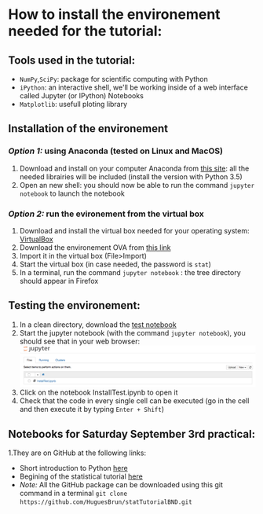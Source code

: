 # How to install the environement needed for the tutorial:

## Tools used in the tutorial:
* `NumPy`,`SciPy`: package for scientific computing with Python
* `iPython`: an interactive shell, we'll be working inside of a web interface called Jupyter (or IPython) Notebooks
* `Matplotlib`: usefull ploting library

## Installation of the environement 

### *Option 1:* using Anaconda (tested on Linux and MacOS)
1. Download and install on your computer Anaconda from [this site](https://www.continuum.io/downloads): all the needed librairies will be included (install the version with Python 3.5) 
2. Open an new shell: you should now be able to run the command `jupyter notebook` to launch the notebook

### *Option 2:* run the evironement from the virtual box
1. Download and install the virtual box needed for your operating system: [VirtualBox](https://www.virtualbox.org/)
2. Download the environement OVA from [this link](http://w3.iihe.ac.be/~pvanlaer/Stats.ova) 
3. Import it in the virtual box (File>Import)
4. Start the virtual box (in case needed, the password is `stat`)
5. In a terminal, run the command `jupyter notebook` : the tree directory should appear in Firefox


## Testing the environement:
1. In a clean directory, download the [test notebook](http://w3.iihe.ac.be/~pvanlaer/InstallTest.ipynb)
2. Start the jupyter notebook (with the command `jupyter notebook`), you should see that in your web browser:
 ![screenshot](https://github.com/HuguesBrun/statTutorialBND/blob/master/image/jupyterImg.png)
3. Click on the notebook InstallTest.ipynb to open it
4. Check that the code in every single cell can be executed (go in the cell and then execute it by typing `Enter + Shift`)

## Notebooks for Saturday September 3rd practical:
1.They are on GitHub at the following links:
  * Short introduction to Python [here](https://github.com/HuguesBrun/statTutorialBND/blob/master/Short%20Introduction%20to%20Python%20.ipynb)
  * Begining of the statistical tutorial [here](https://github.com/HuguesBrun/statTutorialBND/blob/master/Statistical%20Analysis%20Tutorial.ipynb)
  * *Note:* All the GitHub package can be downloaded using this git command in a terminal `git clone https://github.com/HuguesBrun/statTutorialBND.git`
